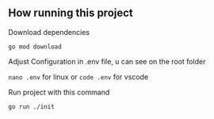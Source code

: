 ## How running this project

Download dependencies

`go mod download`

Adjust Configuration in .env file, u can see on the root folder

`nano .env` for linux or `code .env` for vscode

Run project with this command

`go run ./init`